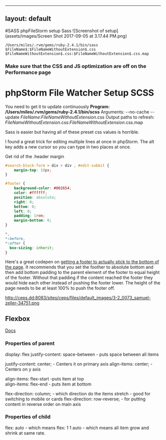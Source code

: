  ---
layout: default
---
#SASS phpFileStorm setup Sass
![Screenshot of setup](assets/images/Screen Shot 2017-09-05 at 3.17.44 PM.png)
```
/Users/miles/.rvm/gems/ruby-2.4.1/bin/sass
$FileName$:$FileNameWithoutExtension$.css
$FileNameWithoutExtension$.css:$FileNameWithoutExtension$.css.map
```

### Make sure that the CSS and JS optimization are off on the Performance page

# phpStorm File Watcher Setup SCSS
You need to get it to update continuously
**Program: /Users/miles/.rvm/gems/ruby-2.4.1/bin/scss**
Arguments: --no-cache --update $FileName$:$FileNameWithoutExtension$.css
Output paths to refresh: $FileNameWithoutExtension$.css:$FileNameWithoutExtension$.css.map

Sass is easier but having all of these preset css values is horrible.

I found a great trick for editing multiple lines at once in phpStorm.
The alt key adds a new cursor so you can type in two places at once.

Get rid of the .header margin
```css
#search-block-form > div > div , #edit-submit {
    margin-top: 10px;
}

#footer {
    background-color: #002654;
    color: #ffffff;
    position: absolute;
    right: 0;
    bottom: 0;
    left: 0;
    padding: 1rem;
    margin-bottom: 0;
}

*,
*:before,
*:after {
  box-sizing: inherit;
}

```

Here's a great codepen on [getting a footer to actually stick to the bottom of the page](https://codepen.io/cbracco/pen/zekgx). It recommends that you set the foother to absolute bottom and then add bottom padding to the parent element of the footer to equal height of the footer. Without that padding if the content reached the footer they would hide each other instead of pushing the footer lower. The height of the page needs to be at least 100% to push the footer off.


http://ceps.dd:8083/sites/ceps/files/default_images/3-2_0073_samuel-zeller-34751.png

## Flexbox

[Docs](https://developer.mozilla.org/en-US/docs/Web/CSS/CSS_Flexible_Box_Layout/Typical_Use_Cases_of_Flexbox)

### Properties of parent

display: flex
justify-content: space-between - puts space between all items

justify-content: center; - Centers it on primary axis
align-items: center; - Centers on y axis

align-items: flex-start -puts item at top  
align-items: flex-end  - puts item at bottom

flex-direction: column; - which direction do the items stretch - good for switching to mobile or cards
flex-direction: row-reverse; - for putting content in reverse order on main axis

### Properties of child

flex: auto - which means flex: 1 1 auto - which means all item grow and shrink at same rate.
